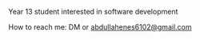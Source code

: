 Year 13 student
interested in software development

How to reach me: DM or abdullahenes6102@gmail.com
